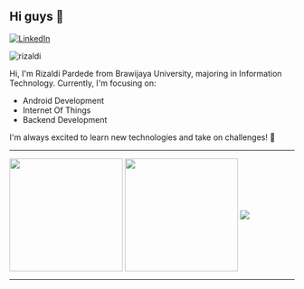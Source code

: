 ## Hi guys 👋 
[![LinkedIn](https://img.shields.io/badge/LinkedIn-%230077B5.svg?logo=linkedin&logoColor=white)](https://www.linkedin.com/in/rizaldi-pardede-7b5708261)

<p align="left"> <img src="https://komarev.com/ghpvc/?username=RizaldiPardede&label=Profile%20views&color=0e75b6&style=flat" alt="rizaldi" /> </p>



Hi, I'm Rizaldi Pardede from Brawijaya University, majoring in Information Technology. Currently, I'm focusing on:
- Android Development
- Internet Of Things
- Backend Development

I'm always excited to learn new technologies and take on challenges! 🚀

---

<span>
<img align="center" height=200 src="https://github-readme-stats.vercel.app/api?username=RizaldiPardede&theme=tokyonight&hide_border=false&include_all_commits=true&count_private=true" />
</span>
<span>
<img align="center" height=200 src="https://github-readme-stats.vercel.app/api/top-langs/?username=RizaldiPardede&theme=tokyonight&langs_count=5" />
</span>
<img align="center" width='full' src='https://github-readme-streak-stats.herokuapp.com/?user=RizaldiPardede&theme=tokyonight&hide_border=false' />

---
